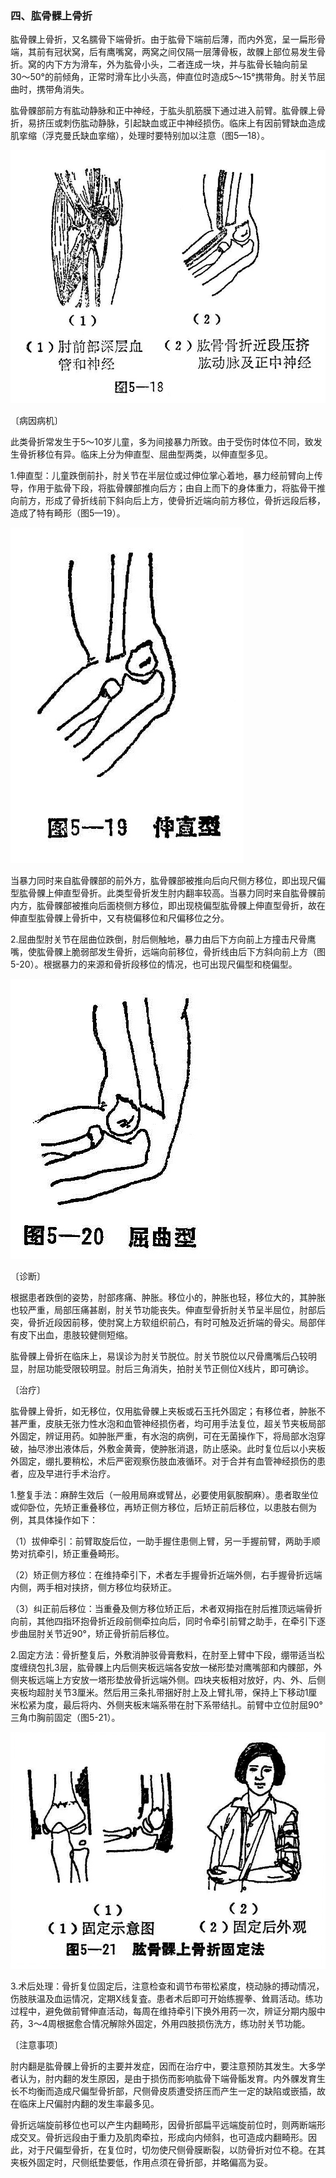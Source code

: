 ### 四、肱骨髁上骨折

肱骨髁上骨折，又名臑骨下端骨折。由于肱骨下端前后薄，而内外宽，呈一扁形骨端，其前有冠状窝，后有鹰嘴窝，两窝之间仅隔一层薄骨板，故髁上部位易发生骨折。窝的内下方为滑车，外为肱骨小头，二者连成一块，并与肱骨长轴向前呈30〜50°的前倾角，正常时滑车比小头高，伸直位时造成5〜15°携带角。肘关节屈曲时，携带角消失。

肱骨髁部前方有肱动静脉和正中神经，于肱头肌筋膜下通过进入前臂。肱骨髁上骨折，易挤压或刺伤肱动静脉，引起缺血或正中神经损伤。临床上有因前臂缺血造成肌挛缩（浮克曼氏缺血挛缩），处理时要特别加以注意（图5—18）。

![插图](./img/5-18.jpg)

〔病因病机〕

此类骨折常发生于5〜10岁儿童，多为间接暴力所致。由于受伤时体位不同，致发生骨折移位有异。临床上分为伸直型、屈曲型两类，以伸直型多见。

1.伸直型：儿童跌倒前扑，肘关节在半层位或过伸位掌心着地，暴力经前臂向上传导，作用于肱骨下段，将肱骨髁部推向后方；由自上而下的身体重力，将肱骨干推向前方，形成了骨折线前下斜向后上方，使骨折近端向前方移位，骨折远段后移，造成了特有畸形（图5—19）。

![插图](./img/5-19.jpg)

当暴力同时来自肱骨髁部的前外方，肱骨髁部被推向后向尺侧方移位，即出现尺偏型肱骨髁上伸直型骨折。此类型骨折发生肘内翻率较高。当暴力同时来自肱骨髁前内方，肱骨髁部被推向后面桡侧方移位，即出现桡偏型肱骨髁上伸直型骨折，故在伸直型肱骨髁上骨折中，又有桡偏移位和尺偏移位之分。

2.屈曲型肘关节在屈曲位跌倒，肘后侧触地，暴力由后下方向前上方撞击尺骨鹰嘴，使肱骨髁上脆弱部发生骨折，远端向前移位，骨折线由后下方斜向前上方（图5-20）。根据暴力的来源和骨折段移位的情况，也可出现尺偏型和桡偏型。

![插图](./img/5-20.jpg)

〔诊断〕

根据患者跌倒的姿势，肘部疼痛、肿胀。移位小的，肿胀也轻，移位大的，其肿胀也较严重，局部压痛甚剧，肘关节功能丧失。伸直型骨折肘关节呈半屈位，肘部后突，骨折近段因前移，使肘窝上方软组织前凸，有时可触及近折端的骨尖。局部伴有皮下出血，患肢较健侧短缩。

肱骨髁上骨折在临床上，易误诊为肘关节脱位。肘关节脱位以尺骨鹰嘴后凸较明显，肘屈功能受限较明显。肘后三角消失，拍肘关节正侧位X线片，即可确诊。

〔治疗〕

肱骨髁上骨折，如无移位，仅用肱骨髁上夹板或石玉托外固定；有移位者，肿胀不甚严重，皮肤无张力性水泡和血管神经损伤者，均可用手法复位，超关节夹板局部外固定，辨证用药。如肿胀严重，有水泡的病例，可在无菌操作下，将局部水泡穿破，抽尽渗出液体后，外敷金黄膏，使肿胀消退，防止感染。此时复位后以小夹板外固定，绷扎要稍松，术后严密观察伤肢血液循环。对于合并有血管神经损伤的患者，应及早进行手术治疗。

1.整复手法：麻醉生效后（一般用局麻或臂丛，必要使用氨胺酮麻）。患者取坐位或仰卧位，先矫正重叠移位，再矫正侧方移位，后矫正前后移位，以患肢右侧为例，其具体操作如下：

（1）拔伸牵引：前臂取旋后位，一助手握住患侧上臂，另一手握前臂，两助手顺势对抗牵引，矫正重叠畸形。

（2）矫正侧方移位：在维持牵引下，术者左手握骨折近端外侧，右手握骨折远端内侧，两手相对挟挤，侧方移位均获矫正。

（3）纠正前后移位：当重叠及侧方移位矫正后，术者双拇指在肘后推顶远端骨折向前，其他四指环抱骨折近段前侧牵拉向后，同时令牵引前臂之助手，在牵引下逐步曲屈肘关节近90°，矫正骨折前后移位。

2.固定方法：骨折整复后，外敷消肿驳骨膏敷料，在肘至上臂中下段，绷带适当松度缠绕包扎3层，肱骨髁上内后侧夹板远端各安放一梯形垫对鹰嘴部和内髁部，外侧夹板远端上方安放一塔形垫放骨折远端外侧。四块夹板相对放好，内、外、后侧夹板均超肘关节3厘米。然后用三条扎带捆好肘上及上臂扎带，保持上下移动1厘米松紧为度，最后将内、外侧夹板末端系带在肘下系带结扎。前臂中立位肘屈90°三角巾胸前固定（图5-21）。

![插图](./img/5-21.jpg)

3.术后处理：骨折复位固定后，注意检查和调节布带松紧度，桡动脉的搏动情况，伤肢肤温及血运情况，定期X线复査。患者术后即可开始练握拳、耸肩活动。练功过程中，避免做前臂伸直活动，每周在维持牵引下换外用药一次，辨证分期内服中药，3〜4周根据愈合情况解除外固定，外用四肢损伤洗方，练功肘关节功能。

〔注意事项〕

肘内翻是肱骨髁上骨折的主要并发症，因而在治疗中，要注意预防其发生。大多学者认为，肘内翻的发生原因，是由于损伤而影响肱骨下端骨骺发育。内外髁发育生长不均衡而造成尺偏型骨折部，尺侧骨皮质遭受挤压而产生一定的缺陷或嵌插，故在临床上尺偏肘内翻的发生率最多见。

骨折远端旋前移位也可以产生内翻畸形，因骨折部扁平远端旋前位时，则两断端形成交叉。骨折远段由于重力及肌肉牵拉，形成向内倾斜，也可造成内翻畸形。因此，对于尺偏型骨折，在复位时，切勿使尺侧骨膜断裂，以防骨折对位不稳。在其夹板外固定时，尺侧纸垫要低，作用点须在骨折部，并略偏高为妥。
